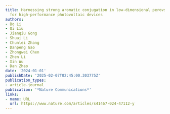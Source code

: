 ```yaml
---
title: Harnessing strong aromatic conjugation in low-dimensional perovskite heterojunctions
  for high-performance photovoltaic devices
authors:
- Bo Li
- Qi Liu
- Jianqiu Gong
- Shuai Li
- Chunlei Zhang
- Danpeng Gao
- Zhongwei Chen
- Zhen Li
- Xin Wu
- Dan Zhao
date: '2024-01-01'
publishDate: '2025-02-07T02:45:00.303775Z'
publication_types:
- article-journal
publication: '*Nature Communications*'
links:
- name: URL
  url: https://www.nature.com/articles/s41467-024-47112-y
---
```

